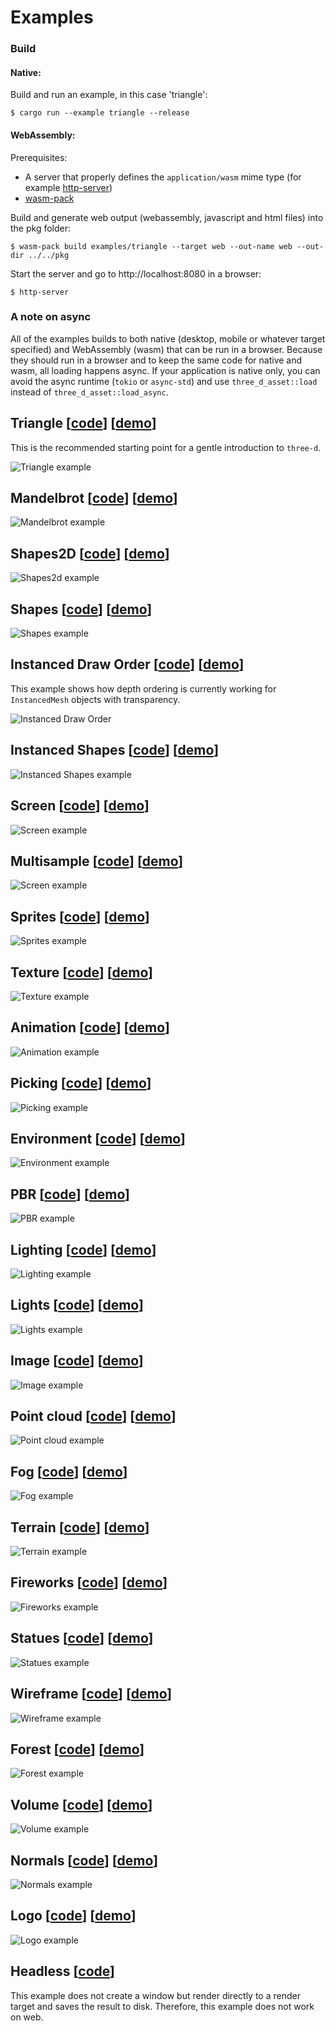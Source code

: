 # Examples

### Build

#### Native:

Build and run an example, in this case 'triangle':

```console
$ cargo run --example triangle --release
```

#### WebAssembly:

Prerequisites:

- A server that properly defines the `application/wasm` mime type (for example [http-server](https://www.npmjs.com/package/http-server))
- [wasm-pack](https://rustwasm.github.io/wasm-pack/)

Build and generate web output (webassembly, javascript and html files) into the pkg folder:

```console
$ wasm-pack build examples/triangle --target web --out-name web --out-dir ../../pkg
```

Start the server and go to http://localhost:8080 in a browser:

```console
$ http-server
```

### A note on async

All of the examples builds to both native (desktop, mobile or whatever target specified) and WebAssembly (wasm) that can be run in a browser.
Because they should run in a browser and to keep the same code for native and wasm, all loading happens async.
If your application is native only, you can avoid the async runtime (`tokio` or `async-std`) and use `three_d_asset::load` instead of `three_d_asset::load_async`.

## Triangle [[code](https://github.com/asny/three-d/tree/master/examples/triangle/src/main.rs)] [[demo](https://asny.github.io/three-d/0.16/triangle.html)]

This is the recommended starting point for a gentle introduction to `three-d`.

![Triangle example](https://asny.github.io/three-d/0.16/triangle.png)

## Mandelbrot [[code](https://github.com/asny/three-d/tree/master/examples/mandelbrot/src/main.rs)] [[demo](https://asny.github.io/three-d/0.16/mandelbrot.html)]

![Mandelbrot example](https://asny.github.io/three-d/0.16/mandelbrot.png)

## Shapes2D [[code](https://github.com/asny/three-d/tree/master/examples/shapes2d/src/main.rs)] [[demo](https://asny.github.io/three-d/0.16/shapes2d.html)]

![Shapes2d example](https://asny.github.io/three-d/0.16/shapes2d.png)

## Shapes [[code](https://github.com/asny/three-d/tree/master/examples/shapes/src/main.rs)] [[demo](https://asny.github.io/three-d/0.16/shapes.html)]

![Shapes example](https://asny.github.io/three-d/0.16/shapes.png)

## Instanced Draw Order [[code](https://github.com/asny/three-d/tree/master/examples/instanced_draw_order/src/main.rs)] [[demo](https://asny.github.io/three-d/0.16/instanced_draw_order.html)]

This example shows how depth ordering is currently working for `InstancedMesh` objects with transparency.

![Instanced Draw Order](https://asny.github.io/three-d/0.16/instanced_draw_order.png)

## Instanced Shapes [[code](https://github.com/asny/three-d/tree/master/examples/instanced_shapes/src/main.rs)] [[demo](https://asny.github.io/three-d/0.16/instanced_shapes.html)]

![Instanced Shapes example](https://asny.github.io/three-d/0.16/instanced_shapes.png)

## Screen [[code](https://github.com/asny/three-d/tree/master/examples/screen/src/main.rs)] [[demo](https://asny.github.io/three-d/0.16/screen.html)]

![Screen example](https://asny.github.io/three-d/0.16/screen.png)

## Multisample [[code](https://github.com/asny/three-d/tree/master/examples/multisample/src/main.rs)] [[demo](https://asny.github.io/three-d/0.16/multisample.html)]

![Screen example](https://asny.github.io/three-d/0.16/multisample.png)

## Sprites [[code](https://github.com/asny/three-d/tree/master/examples/sprites/src/main.rs)] [[demo](https://asny.github.io/three-d/0.16/sprites.html)]

![Sprites example](https://asny.github.io/three-d/0.16/sprites.png)

## Texture [[code](https://github.com/asny/three-d/tree/master/examples/texture/src/main.rs)] [[demo](https://asny.github.io/three-d/0.16/texture.html)]

![Texture example](https://asny.github.io/three-d/0.16/texture.png)

## Animation [[code](https://github.com/asny/three-d/tree/master/examples/animation/src/main.rs)] [[demo](https://asny.github.io/three-d/0.16/animation.html)]

![Animation example](https://asny.github.io/three-d/0.16/animation.png)

## Picking [[code](https://github.com/asny/three-d/tree/master/examples/picking/src/main.rs)] [[demo](https://asny.github.io/three-d/0.16/picking.html)]

![Picking example](https://asny.github.io/three-d/0.16/picking.png)

## Environment [[code](https://github.com/asny/three-d/tree/master/examples/environment/src/main.rs)] [[demo](https://asny.github.io/three-d/0.16/environment.html)]

![Environment example](https://asny.github.io/three-d/0.16/environment.png)

## PBR [[code](https://github.com/asny/three-d/tree/master/examples/pbr/src/main.rs)] [[demo](https://asny.github.io/three-d/0.16/pbr.html)]

![PBR example](https://asny.github.io/three-d/0.16/pbr.png)

## Lighting [[code](https://github.com/asny/three-d/tree/master/examples/lighting/src/main.rs)] [[demo](https://asny.github.io/three-d/0.16/lighting.html)]

![Lighting example](https://asny.github.io/three-d/0.16/lighting.png)

## Lights [[code](https://github.com/asny/three-d/tree/master/examples/lights/src/main.rs)] [[demo](https://asny.github.io/three-d/0.16/lights.html)]

![Lights example](https://asny.github.io/three-d/0.16/lights.png)

## Image [[code](https://github.com/asny/three-d/tree/master/examples/image/src/main.rs)] [[demo](https://asny.github.io/three-d/0.16/image.html)]

![Image example](https://asny.github.io/three-d/0.16/image.png)

## Point cloud [[code](https://github.com/asny/three-d/tree/master/examples/point_cloud/src/main.rs)] [[demo](https://asny.github.io/three-d/0.16/point_cloud.html)]

![Point cloud example](https://asny.github.io/three-d/0.16/point_cloud.png)

## Fog [[code](https://github.com/asny/three-d/tree/master/examples/fog/src/main.rs)] [[demo](https://asny.github.io/three-d/0.16/fog.html)]

![Fog example](https://asny.github.io/three-d/0.16/fog.png)

## Terrain [[code](https://github.com/asny/three-d/tree/master/examples/terrain/src/main.rs)] [[demo](https://asny.github.io/three-d/0.16/terrain.html)]

![Terrain example](https://asny.github.io/three-d/0.16/terrain.png)

## Fireworks [[code](https://github.com/asny/three-d/tree/master/examples/fireworks/src/main.rs)] [[demo](https://asny.github.io/three-d/0.16/fireworks.html)]

![Fireworks example](https://asny.github.io/three-d/0.16/fireworks.png)

## Statues [[code](https://github.com/asny/three-d/tree/master/examples/statues/src/main.rs)] [[demo](https://asny.github.io/three-d/0.16/statues.html)]

![Statues example](https://asny.github.io/three-d/0.16/statues.png)

## Wireframe [[code](https://github.com/asny/three-d/tree/master/examples/wireframe/src/main.rs)] [[demo](https://asny.github.io/three-d/0.16/wireframe.html)]

![Wireframe example](https://asny.github.io/three-d/0.16/wireframe.png)

## Forest [[code](https://github.com/asny/three-d/tree/master/examples/forest/src/main.rs)] [[demo](https://asny.github.io/three-d/0.16/forest.html)]

![Forest example](https://asny.github.io/three-d/0.16/forest.png)

## Volume [[code](https://github.com/asny/three-d/tree/master/examples/volume/src/main.rs)] [[demo](https://asny.github.io/three-d/0.16/volume.html)]

![Volume example](https://asny.github.io/three-d/0.16/volume.png)

## Normals [[code](https://github.com/asny/three-d/tree/master/examples/normals/src/main.rs)] [[demo](https://asny.github.io/three-d/0.16/normals.html)]

![Normals example](https://asny.github.io/three-d/0.16/normals.png)

## Logo [[code](https://github.com/asny/three-d/tree/master/examples/logo/src/main.rs)] [[demo](https://asny.github.io/three-d/0.16/logo.html)]

![Logo example](https://asny.github.io/three-d/0.16/logo.png)

## Headless [[code](https://github.com/asny/three-d/tree/master/examples/headless/src/main.rs)]

This example does not create a window but render directly to a render target and saves the result to disk. Therefore, this example does not work on web.
